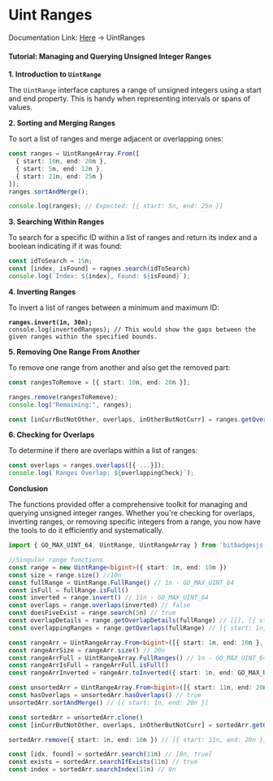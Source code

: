 # Uint Ranges

Documentation Link: [Here](https://bitbadges.github.io/bitbadgesjs/packages/bitbadgesjs-sdk/docs) -> UintRanges



#### Tutorial: Managing and Querying Unsigned Integer Ranges

**1. Introduction to `UintRange`**

The `UintRange` interface captures a range of unsigned integers using a start and end property. This is handy when representing intervals or spans of values.

**2. Sorting and Merging Ranges**

To sort a list of ranges and merge adjacent or overlapping ones:

```typescript
const ranges = UintRangeArray.From([
  { start: 10n, end: 20n },
  { start: 5n, end: 12n },
  { start: 21n, end: 25n }
]);
ranges.sortAndMerge();

console.log(ranges); // Expected: [{ start: 5n, end: 25n }]
```

**3. Searching Within Ranges**

To search for a specific ID within a list of ranges and return its index and a boolean indicating if it was found:

```typescript
const idToSearch = 15n;
const [index, isFound] = ragnes.search(idToSearch)
console.log(`Index: ${index}, Found: ${isFound}`);
```

**4. Inverting Ranges**

To invert a list of ranges between a minimum and maximum ID:

<pre class="language-typescript"><code class="lang-typescript"><strong>ranges.invert(1n, 30n);
</strong>console.log(invertedRanges); // This would show the gaps between the given ranges within the specified bounds.
</code></pre>

**5. Removing One Range From Another**

To remove one range from another and also get the removed part:

```typescript
const rangesToRemove = [{ start: 10n, end: 20n }];

ranges.remove(rangesToRemove);
console.log("Remaining:", ranges);

const [inCurrButNotOther, overlaps, inOtherButNotCurr] = ranges.getOverlapDetails(rangesToRemove)
```

**6. Checking for Overlaps**

To determine if there are overlaps within a list of ranges:

```typescript
const overlaps = ranges.overlaps([{ ...}]);
console.log(`Ranges Overlap: ${overlappingCheck}`);
```

**Conclusion**

The functions provided offer a comprehensive toolkit for managing and querying unsigned integer ranges. Whether you're checking for overlaps, inverting ranges, or removing specific integers from a range, you now have the tools to do it efficiently and systematically.



```typescript
import { GO_MAX_UINT_64, UintRange, UintRangeArray } from 'bitbadgesjs-sdk'

//Singular range functions
const range = new UintRange<bigint>({ start: 1n, end: 10n })
const size = range.size() //10n
const fullRange = UintRange.FullRange() // 1n - GO_MAX_UINT_64
const isFull = fullRange.isFull()
const inverted = range.invert() // 11n - GO_MAX_UINT_64
const overlaps = range.overlaps(inverted) // false
const doesFiveExist = range.search(5n) // true
const overlapDetails = range.getOverlapDetails(fullRange) // [[], [{ start: 1n, end: 10n }], [{ start: 11n, end: GO_MAX_UINT_64 }]]
const overlappingRanges = range.getOverlaps(fullRange) // [{ start: 1n, end: 10n }]

const rangeArr = UintRangeArray.From<bigint>([{ start: 1n, end: 10n }, { start: 11n, end: 20n }])
const rangeArrSize = rangeArr.size() // 20n
const rangeArrFull = UintRangeArray.FullRanges() // 1n - GO_MAX_UINT_64
const rangeArrIsFull = rangeArrFull.isFull()
const rangeArrInverted = rangeArr.toInverted({ start: 1n, end: GO_MAX_UINT_64 }) // 21n - GO_MAX_UINT_64

const unsortedArr = UintRangeArray.From<bigint>([{ start: 11n, end: 20n }, { start: 1n, end: 15n }])
const hasOverlaps = unsortedArr.hasOverlaps() // true
unsortedArr.sortAndMerge() // [{ start: 1n, end: 20n }]

const sortedArr = unsortedArr.clone()
const [inCurrButNotOther, overlaps, inOtherButNotCurr] = sortedArr.getOverlapDetails(unsortedArr) // [[], [{ start: 1n, end: 20n }], []]

sortedArr.remove({ start: 1n, end: 10n }) // [{ start: 11n, end: 20n }]

const [idx, found] = sortedArr.search(11n) // [0n, true]
const exists = sortedArr.searchIfExists(11n) // true
const index = sortedArr.searchIndex(11n) // 0n
```
